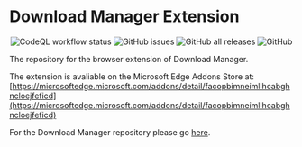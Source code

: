 # Download Manager Extension

<p align="center">
<img alt="CodeQL workflow status" src="https://img.shields.io/github/actions/workflow/status/Download-Manager-Community/Download-Manager/codeql-analysis.yml?branch=master&event=push">
<img alt="GitHub issues" src="https://img.shields.io/github/issues/Download-Manager-Community/Download-Manager-Extension">
<img alt="GitHub all releases" src="https://img.shields.io/github/downloads/Soniczac7/Download-Manager/total"> 
<img alt="GitHub" src="https://img.shields.io/github/license/Soniczac7/Download-Manager">
</p>

The repository for the browser extension of Download Manager.

The extension is avaliable on the Microsoft Edge Addons Store at: [https://microsoftedge.microsoft.com/addons/detail/facopbimneimllhcabghncloejfeficd](https://microsoftedge.microsoft.com/addons/detail/facopbimneimllhcabghncloejfeficd)

For the Download Manager repository please go [here](https://github.com/Download-Manager-Community/Download-Manager).
